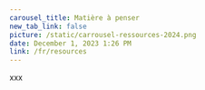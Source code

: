 ```yaml
---
carousel_title: Matière à penser
new_tab_link: false
picture: /static/carrousel-ressources-2024.png
date: December 1, 2023 1:26 PM
link: /fr/resources
---
```

xxx